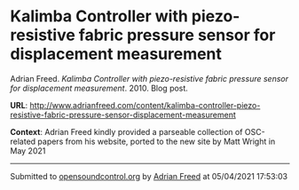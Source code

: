 # Kalimba Controller with piezo-resistive fabric pressure sensor for displacement measurement

Adrian Freed. *Kalimba Controller with piezo-resistive fabric pressure sensor for displacement measurement*. 2010.  Blog post. 

**URL**: <http://www.adrianfreed.com/content/kalimba-controller-piezo-resistive-fabric-pressure-sensor-displacement-measurement>

**Context**: Adrian Freed kindly provided a parseable collection of OSC-related papers from his website, ported to the new site by Matt Wright in May 2021

---
Submitted to [opensoundcontrol.org](https://opensoundcontrol.org) by [Adrian Freed](http://adrianfreed.com) at 05/04/2021 17:53:03

